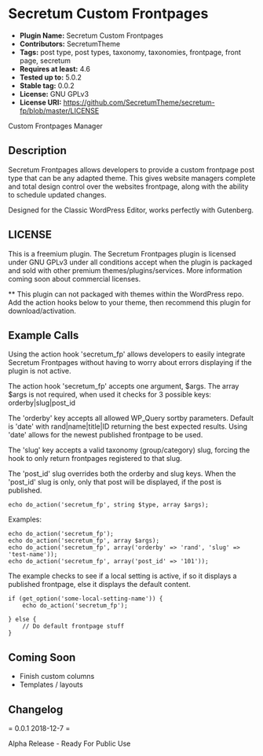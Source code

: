 # Secretum Custom Frontpages
* **Plugin Name:** Secretum Custom Frontpages
* **Contributors:** SecretumTheme
* **Tags:** post type, post types, taxonomy, taxonomies, frontpage, front page, secretum
* **Requires at least:** 4.6
* **Tested up to:** 5.0.2
* **Stable tag:** 0.0.2
* **License:** GNU GPLv3
* **License URI:** https://github.com/SecretumTheme/secretum-fp/blob/master/LICENSE

Custom Frontpages Manager


## Description

Secretum Frontpages allows developers to provide a custom frontpage post type that can be any adapted theme. This gives website managers complete and total design control over the websites frontpage, along with the ability to schedule updated changes.

Designed for the Classic WordPress Editor, works perfectly with Gutenberg.


## LICENSE

This is a freemium plugin. The Secretum Frontpages plugin is licensed under GNU GPLv3 under all conditions accept when the plugin is packaged and sold with other premium themes/plugins/services. More information coming soon about commercial licenses.

** This plugin can not packaged with themes within the WordPress repo. Add the action hooks below to your theme, then recommend this plugin for download/activation.


## Example Calls

Using the action hook 'secretum_fp' allows developers to easily integrate Secretum Frontpages without having to worry about errors displaying if the plugin is not active.

The action hook 'secretum_fp' accepts one argument, $args. The array $args is not required, when used it checks for 3 possible keys: orderby|slug|post_id

The 'orderby' key accepts all allowed WP_Query sortby parameters. Default is 'date' with rand|name|title|ID returning the best expected results. Using 'date' allows for the newest published frontpage to be used.

The 'slug' key accepts a valid taxonomy (group/category) slug, forcing the hook to only return frontpages registered to that slug.

The 'post_id' slug overrides both the orderby and slug keys. When the 'post_id' slug is only, only that post will be displayed, if the post is published.

```
echo do_action('secretum_fp', string $type, array $args);
```

Examples:

```
echo do_action('secretum_fp');
echo do_action('secretum_fp', array $args);
echo do_action('secretum_fp', array('orderby' => 'rand', 'slug' => 'test-name'));
echo do_action('secretum_fp', array('post_id' => '101'));
```

The example checks to see if a local setting is active, if so it displays a published frontpage, else it displays the default content.

```
if (get_option('some-local-setting-name')) {
	echo do_action('secretum_fp');

} else {
	// Do default frontpage stuff
}
```


## Coming Soon

* Finish custom columns
* Templates / layouts


## Changelog

= 0.0.1 2018-12-7 =

Alpha Release - Ready For Public Use
